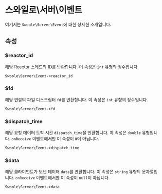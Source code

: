# 스와일로\서버\이벤트

여기서는 `Swoole\Server\Event`에 대한 상세한 소개입니다.


## 속성


### $reactor_id
해당 Reactor 스레드의 ID를 반환합니다. 이 속성은 `int` 유형의 정수입니다.

```php
Swoole\Server\Event->reactor_id
```


### $fd
해당 연결의 파일 디스크립터 `fd`를 반환합니다. 이 속성은 `int` 유형의 정수입니다.

```php
Swoole\Server\Event->fd
```


### $dispatch_time
해당 요청 데이터 도착 시간 `dispatch_time`을 반환합니다. 이 속성은 `double` 유형입니다. `onReceive` 이벤트에서만 이 속성이 `0`이 아닙니다.

```php
Swoole\Server\Event->dispatch_time
```

### $data
해당 클라이언트가 보낸 데이터 `data`를 반환합니다. 이 속성은 `string` 유형의 문자열입니다. `onReceive` 이벤트에서만 이 속성이 `null`이 아닙니다.

```php
Swoole\Server\Event->data
```
